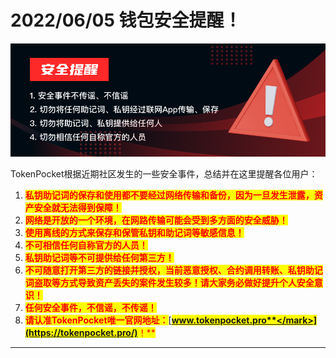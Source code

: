 # 2022/06/05 钱包安全提醒！

![](../../.gitbook/assets/安全提醒.png)

TokenPocket根据近期社区发生的一些安全事件，总结并在这里提醒各位用户：

1. <mark style="color:red;">**私钥助记词的保存和使用都不要经过网络传输和备份，因为一旦发生泄露，资产安全就无法得到保障！**</mark>
2. <mark style="color:red;">**网络是开放的一个环境，在网路传输可能会受到多方面的安全威胁！**</mark>
3. <mark style="color:red;">**使用离线的方式来保存和保管私钥和助记词等敏感信息！**</mark>
4. <mark style="color:red;">**不可相信任何自称官方的人员！**</mark>
5. <mark style="color:red;">**私钥助记词等不可提供给任何第三方！**</mark>
6. <mark style="color:red;">**不可随意打开第三方的链接并授权，当前恶意授权、合约调用转账、私钥助记词盗取等方式导致资产丢失的案件发生较多！请大家务必做好提升个人安全意识！**</mark>
7. <mark style="color:red;">**任何安全事件，不信谣，不传谣！**</mark>
8. <mark style="color:red;">**请认准TokenPocket唯一官网地址：**</mark>[<mark style="color:red;">**www.tokenpocket.pro**</mark>](https://tokenpocket.pro/)<mark style="color:red;">**！**</mark>

****
